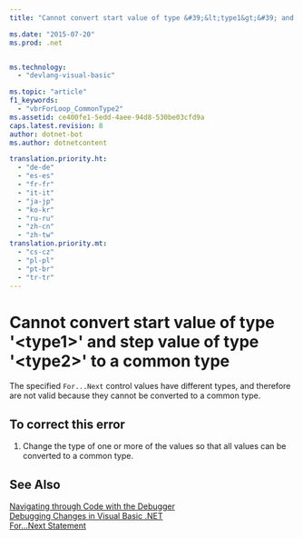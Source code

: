 ```yaml
---
title: "Cannot convert start value of type &#39;&lt;type1&gt;&#39; and step value of type &#39;&lt;type2&gt;&#39; to a common type | Microsoft Docs"

ms.date: "2015-07-20"
ms.prod: .net


ms.technology: 
  - "devlang-visual-basic"

ms.topic: "article"
f1_keywords: 
  - "vbrForLoop_CommonType2"
ms.assetid: ce400fe1-5edd-4aee-94d8-530be03cfd9a
caps.latest.revision: 8
author: dotnet-bot
ms.author: dotnetcontent

translation.priority.ht: 
  - "de-de"
  - "es-es"
  - "fr-fr"
  - "it-it"
  - "ja-jp"
  - "ko-kr"
  - "ru-ru"
  - "zh-cn"
  - "zh-tw"
translation.priority.mt: 
  - "cs-cz"
  - "pl-pl"
  - "pt-br"
  - "tr-tr"
---
```

# Cannot convert start value of type &#39;&lt;type1&gt;&#39; and step value of type &#39;&lt;type2&gt;&#39; to a common type
The specified `For...Next` control values have different types, and therefore are not valid because they cannot be converted to a common type.  
  
## To correct this error  
  
1.  Change the type of one or more of the values so that all values can be converted to a common type.  
  
## See Also  
 [Navigating through Code with the Debugger](/visualstudio/debugger/navigating-through-code-with-the-debugger)   
 [Debugging Changes in Visual Basic .NET](http://msdn.microsoft.com/en-us/0e82bb0d-8bb2-4fe8-87d1-75f24c7cfd75)   
 [For...Next Statement](../../visual-basic/language-reference/statements/for-next-statement.md)